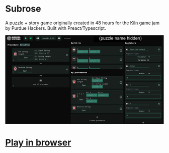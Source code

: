# Subrose

A puzzle + story game originally created in 48 hours for the [Kiln game jam](https://puhack.horse/kiln) by Purdue Hackers. Built with Preact/Typescript.

![Screenshot](screenshot.png)

# [Play in browser](https://playsubrose.com)